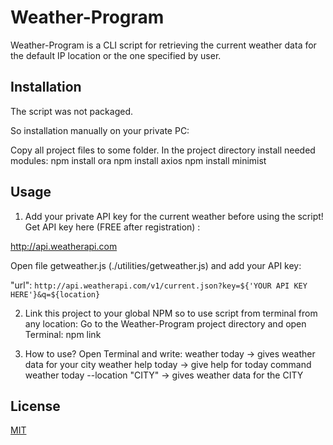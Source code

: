 # Weather-Program

Weather-Program is a CLI script for retrieving the current weather data for the default IP location or the one specified by user.

## Installation
The script was not packaged.

So installation manually on your private PC:

Copy all project files to some folder.
In the project directory install needed modules:
npm install ora
npm install axios
npm install minimist

## Usage

1. Add your private API key for the current weather before using the script!
Get API key here (FREE after registration) :

http://api.weatherapi.com

Open file getweather.js (./utilities/getweather.js) and add your API key:

"url": `http://api.weatherapi.com/v1/current.json?key=${'YOUR API KEY HERE'}&q=${location}`

2. Link this project to your global NPM so to use script from terminal from any location:
Go to the Weather-Program project directory and open Terminal:
npm link


3. How to use? Open Terminal and write:
weather today  -> gives weather data for your city
weather help today -> give help for today command
weather today --location "CITY"    -> gives weather data for the CITY


## License
[MIT](https://choosealicense.com/licenses/mit/)